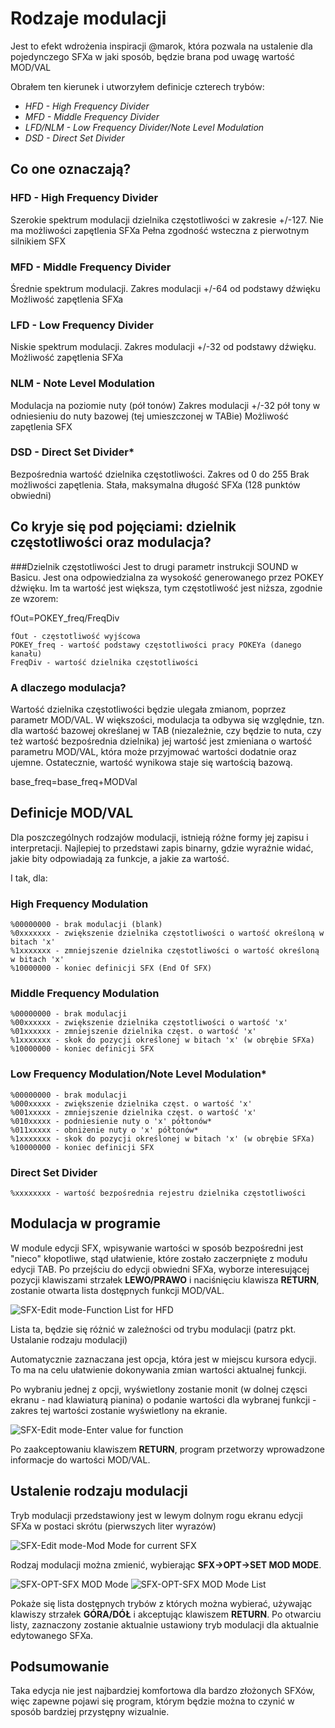 # Rodzaje modulacji

Jest to efekt wdrożenia inspiracji @marok, która pozwala na ustalenie dla pojedynczego SFXa w jaki sposób, będzie brana pod uwagę wartość MOD/VAL

Obrałem ten kierunek i utworzyłem definicje czterech trybów:

- *HFD - High Frequency Divider*
- *MFD - Middle Frequency Divider*
- *LFD/NLM - Low Frequency Divider/Note Level Modulation*
- *DSD - Direct Set Divider*

## Co one oznaczają?

### HFD - High Frequency Divider
Szerokie spektrum modulacji dzielnika częstotliwości w zakresie +/-127.
Nie ma możliwości zapętlenia SFXa
Pełna zgodność wsteczna z pierwotnym silnikiem SFX

### MFD - Middle Frequency Divider
Średnie spektrum modulacji.
Zakres modulacji +/-64 od podstawy dźwięku
Możliwość zapętlenia SFXa

### LFD - Low Frequency Divider
Niskie spektrum modulacji.
Zakres modulacji +/-32 od podstawy dźwięku.
Możliwość zapętlenia SFXa

### NLM - Note Level Modulation
Modulacja na poziomie nuty (pół tonów)
Zakres modulacji +/-32 pół tony w odniesieniu do nuty bazowej (tej umieszczonej w TABie)
Możliwość zapętlenia SFX

### DSD - Direct Set Divider*
Bezpośrednia wartość dzielnika częstotliwości.
Zakres od 0 do 255
Brak możliwości zapętlenia.
Stała, maksymalna długość SFXa (128 punktów obwiedni)

## Co kryje się pod pojęciami: dzielnik częstotliwości oraz modulacja?
###Dzielnik częstotliwości
Jest to drugi parametr instrukcji SOUND w Basicu. Jest ona odpowiedzialna za wysokość generowanego przez POKEY dźwięku. Im ta wartość jest większa, tym częstotliwość jest niższa, zgodnie ze wzorem:

fOut=POKEY_freq/FreqDiv

~~~
fOut - częstotliwość wyjścowa
POKEY_freq - wartość podstawy częstotliwości pracy POKEYa (danego kanału)
FreqDiv - wartość dzielnika częstotliwości
~~~

### A dlaczego modulacja?
Wartość dzielnika częstotliwości będzie ulegała zmianom, poprzez parametr MOD/VAL. W większości, modulacja ta odbywa się względnie, tzn. dla wartość bazowej określanej w TAB (niezależnie, czy będzie to nuta, czy też wartość bezpośrednia dzielnika) jej wartość jest zmieniana o wartość parametru MOD/VAL, która może przyjmować wartości dodatnie oraz ujemne. Ostatecznie, wartość wynikowa staje się wartością bazową.

base_freq=base_freq+MODVal

## Definicje MOD/VAL
Dla poszczególnych rodzajów modulacji, istnieją różne formy jej zapisu i interpretacji. Najlepiej to przedstawi zapis binarny, gdzie wyraźnie widać, jakie bity odpowiadają za funkcje, a jakie za wartość.

I tak, dla:

### High Frequency Modulation

~~~
%00000000 - brak modulacji (blank)
%0xxxxxxx - zwiększenie dzielnika częstotliwości o wartość określoną w bitach 'x'
%1xxxxxxx - zmniejszenie dzielnika częstotliwości o wartość określoną w bitach 'x'
%10000000 - koniec definicji SFX (End Of SFX)
~~~

### Middle Frequency Modulation

~~~
%00000000 - brak modulacji
%00xxxxxx - zwiększenie dzielnika częstotliwości o wartość 'x'
%01xxxxxx - zmniejszenie dzielnika częst. o wartość 'x'
%1xxxxxxx - skok do pozycji określonej w bitach 'x' (w obrębie SFXa)
%10000000 - koniec definicji SFX
~~~

### Low Frequency Modulation/Note Level Modulation*

~~~
%00000000 - brak modulacji
%000xxxxx - zwiększenie dzielnika częst. o wartość 'x'
%001xxxxx - zmniejszenie dzielnika częst. o wartość 'x'
%010xxxxx - podniesienie nuty o 'x' półtonów*
%011xxxxx - obniżenie nuty o 'x' półtonów*
%1xxxxxxx - skok do pozycji określonej w bitach 'x' (w obrębie SFXa)
%10000000 - koniec definicji SFX
~~~

### Direct Set Divider

~~~
%xxxxxxxx - wartość bezpośrednia rejestru dzielnika częstotliwości
~~~

## Modulacja w programie

W module edycji SFX, wpisywanie wartości w sposób bezpośredni jest "nieco" kłopotliwe, stąd ułatwienie, które zostało zaczerpnięte z modułu edycji TAB.
Po przejściu do edycji obwiedni SFXa, wyborze interesującej pozycji klawiszami strzałek __LEWO/PRAWO__ i naciśnięciu klawisza __RETURN__, zostanie otwarta lista dostępnych funkcji MOD/VAL.

![SFX-Edit mode-Function List for HFD](./SFX-Edit_mode-Function_List_for_HFD.png)

Lista ta, będzie się różnić w zależności od trybu modulacji (patrz pkt. Ustalanie rodzaju modulacji)

Automatycznie zaznaczana jest opcja, która jest w miejscu kursora edycji. To ma na celu ułatwienie dokonywania zmian wartości aktualnej funkcji.

Po wybraniu jednej z opcji, wyświetlony zostanie monit (w dolnej częsci ekranu - nad klawiaturą pianina) o podanie wartości dla wybranej funkcji - zakres tej wartości zostanie wyświetlony na ekranie.

![SFX-Edit mode-Enter value for function](./SFX-Edit_mode-Enter_value_for_function.png)

Po zaakceptowaniu klawiszem __RETURN__, program przetworzy wprowadzone informacje do wartości MOD/VAL.

## Ustalenie rodzaju modulacji

Tryb modulacji przedstawiony jest w lewym dolnym rogu ekranu edycji SFXa w postaci skrótu (pierwszych liter wyrazów)

![SFX-Edit mode-Mod Mode for current SFX](./SFX-Edit_mode-Mod_Mode_for_current_SFX.png)

Rodzaj modulacji można zmienić, wybierając __SFX->OPT->SET MOD MODE__.

![SFX-OPT-SFX MOD Mode](./SFX-OPT-SFX_MOD_Mode.png) ![SFX-OPT-SFX MOD Mode List](./SFX-OPT-SFX_MOD_Mode_List.png)

Pokaże się lista dostępnych trybów z których można wybierać, używając klawiszy strzałek __GÓRA/DÓŁ__ i akceptując klawiszem __RETURN__. Po otwarciu listy, zaznaczony zostanie aktualnie ustawiony tryb modulacji dla aktualnie edytowanego SFXa.

## Podsumowanie

Taka edycja nie jest najbardziej komfortowa dla bardzo złożonych SFXów, więc zapewne pojawi się program, którym będzie można to czynić w sposób bardziej przystępny wizualnie.
